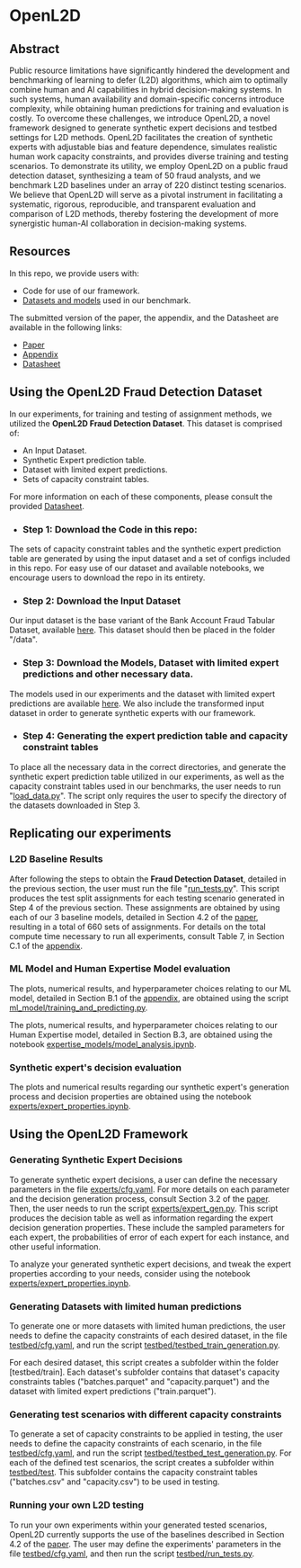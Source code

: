﻿# **O**pen**L2D**

## Abstract

Public resource limitations have significantly hindered the development and benchmarking of learning to defer (L2D) algorithms, which aim to optimally combine human and AI capabilities in hybrid decision-making systems. In such systems, human availability and domain-specific concerns introduce complexity, while obtaining human predictions for training and evaluation is costly. To overcome these challenges, we introduce OpenL2D, a novel framework designed to generate synthetic expert decisions and testbed settings for L2D methods. OpenL2D facilitates the creation of synthetic experts with adjustable bias and feature dependence, simulates realistic human work capacity constraints, and provides diverse training and testing scenarios. To demonstrate its utility, we employ OpenL2D on a public fraud detection dataset, synthesizing a team of 50 fraud analysts, and we benchmark L2D baselines under an array of 220 distinct testing scenarios. We believe that OpenL2D will serve as a pivotal instrument in facilitating a systematic, rigorous, reproducible, and transparent evaluation and comparison of L2D methods, thereby fostering the development of more synergistic human-AI collaboration in decision-making systems.

## Resources
In this repo, we provide users with:

* Code for use of our framework.
* [Datasets and models](https://drive.google.com/drive/folders/1nAUlxdOmwC6ZNtch3rxwKwNUVrYNmxkV) used in our benchmark.

The submitted version of the paper, the appendix, and the Datasheet are available in the following links:

* [Paper](documents/paper.pdf)
* [Appendix](documents/appendix.pdf)
* [Datasheet](documents/datasheet.pdf)

## Using the OpenL2D Fraud Detection Dataset

In our experiments, for training and testing of assignment methods, we utilized the **OpenL2D Fraud Detection Dataset**. This dataset is comprised of:

* An Input Dataset.
* Synthetic Expert prediction table.
* Dataset with limited expert predictions.
* Sets of capacity constraint tables.

For more information on each of these components, please consult the provided [Datasheet](documents/datasheet.pdf).

* ### Step 1: Download the Code in this repo:
The sets of capacity constraint tables and the synthetic expert prediction table are generated by using the input dataset and a set of configs included in this repo. For easy use of our dataset and available notebooks, we encourage users to download the repo in its entirety.

* ### Step 2: Download the Input Dataset
Our input dataset is the base variant of the Bank Account Fraud Tabular Dataset, available [here](https://www.kaggle.com/datasets/sgpjesus/bank-account-fraud-dataset-neurips-2022?resource=download&select=Base.csv). This dataset should then be placed in the folder "/data".

* ### Step 3: Download the Models, Dataset with limited expert predictions and other necessary data.
The models used in our experiments and the dataset with limited expert predictions are available [here](https://drive.google.com/drive/folders/1nAUlxdOmwC6ZNtch3rxwKwNUVrYNmxkV). We also include the transformed input dataset in order to generate synthetic experts with our framework. 

* ### Step 4: Generating the expert prediction table and capacity constraint tables

To place all the necessary data in the correct directories, and generate the synthetic expert prediction table utilized in our experiments, as well as the capacity constraint tables used in our benchmarks, the user needs to run "[load\_data.py](load_data.py)". The script only requires the user to specify the directory of the datasets downloaded in Step 3.

## Replicating our experiments

### L2D Baseline Results
After following the steps to obtain the **Fraud Detection Dataset**, detailed in the previous section, the user must run the file "[run_tests.py](asfasf)". This script produces the test split assignments for each testing scenario generated in Step 4 of the previous section. These assignments are obtained by using each of our 3 baseline models, detailed in Section 4.2 of the [paper](sadfa),  resulting in a total of 660 sets of assignments. For details on the total compute time necessary to run all experiments, consult Table 7, in Section C.1 of the [appendix](sdfa). 

### ML Model and Human Expertise Model evaluation

The plots, numerical results, and hyperparameter choices relating to our ML model, detailed in Section B.1 of the [appendix](sdfa), are obtained using the script [ml_model/training_and_predicting.py](asdf). 

The plots, numerical results, and hyperparameter choices relating to our Human Expertise model, detailed in Section B.3, are obtained using the notebook [expertise_models/model_analysis.ipynb](asdf). 

### Synthetic expert's decision evaluation

The plots and numerical results regarding our synthetic expert's generation process and decision properties are obtained using the notebook [experts/expert_properties.ipynb](asdf). 

## Using the OpenL2D Framework

### Generating Synthetic Expert Decisions
To generate synthetic expert decisions, a user can define the necessary parameters in the file [experts/cfg.yaml](experts/config.yaml). For more details on each parameter and the decision generation process, consult Section 3.2 of the [paper](sadfa). Then, the user needs to run the script [experts/expert_gen.py](..). This script produces the decision table as well as information regarding the expert decision generation properties. These include the sampled parameters for each expert, the probabilities of error of each expert for each instance, and other useful information. 

To analyze your generated synthetic expert decisions, and tweak the expert properties according to your needs, consider using the notebook [experts/expert_properties.ipynb](xcv).

### Generating Datasets with limited human predictions

To generate one or more datasets with limited human predictions, the user needs to define the capacity constraints of each desired dataset, in the file [testbed/cfg.yaml](sdf), and run the script [testbed/testbed_train_generation.py](asdf). 

For each desired dataset, this script creates a subfolder within the folder [testbed/train]. Each dataset's subfolder contains that dataset's capacity constraints tables ("batches.parquet" and "capacity.parquet") and the dataset with limited expert predictions ("train.parquet").

### Generating test scenarios with different capacity constraints

To generate a set of capacity constraints to be applied in testing, the user needs to define the capacity constraints of each scenario, in the file [testbed/cfg.yaml](sdf), and run the script [testbed/testbed_test_generation.py](asdf). For each of the defined test scenarios, the script creates a subfolder within [testbed/test](adf). This subfolder contains the capacity constraint tables ("batches.csv" and "capacity.csv") to be used in testing.

### Running your own L2D testing

To run your own experiments within your generated tested scenarios, OpenL2D currently supports the use of the baselines described in Section 4.2 of the [paper](asdf). The user may define the experiments' parameters in the file [testbed/cfg.yaml](sdf), and then run the script [testbed/run\_tests.py](asdf).




